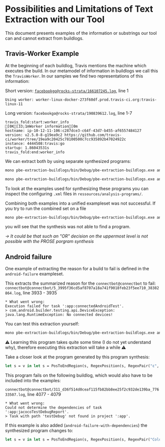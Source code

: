 # Possibilities and Limitations of Text Extraction with our Tool

This document presents examples of the information or substrings our tool can and cannot extract from buildlogs.

## Travis-Worker Example

At the beginning of each buildlog, Travis mentions the machine which executes the build. In our metamodel of information in buildlogs we call this the `TravisWorker`. In our samples we find two representations of this information:

Short version: [`facebookgo@rocks-strata/166107245.log`](pbe-extraction-buildlogs/samples/facebookgo@rocks-strata/166107245.log), line 1

``` text
Using worker: worker-linux-docker-273f60df.prod.travis-ci.org:travis-linux-11
```

Long version: `facebookgo@rocks-strata/190839612.log`, line 1-7

``` text
travis_fold:start:worker_info
[0K[33;1mWorker information[0m
hostname: ip-10-12-11-106:c287dce3-c64f-43d7-b455-af6557484127
version: v2.5.0-8-g19ea9c2 https://github.com/travis-ci/worker/tree/19ea9c20425c78100500c7cc935892b47024922c
instance: 4444508:travis:go
startup: 1.86043531s
travis_fold:end:worker_info
```

We can extract both by using separate synthesized programs:

``` bash
mono pbe-extraction-buildlogs/bin/Debug/pbe-extraction-buildlogs.exe analyze -f facebookgo@rocks-strata/166107245.log -p travis-worker-short
```

``` bash
mono pbe-extraction-buildlogs/bin/Debug/pbe-extraction-buildlogs.exe analyze -f facebookgo@rocks-strata/190839612.log -p travis-worker-long
```

To look at the examples used for synthesizing these programs you can inspect the configuring `.xml` files in `ressources/analysis-programs/`.

Combining both examples into a unified exampleset was not successful. If you try to run the combined set on a file

``` bash
mono pbe-extraction-buildlogs/bin/Debug/pbe-extraction-buildlogs.exe analyze -f facebookgo@rocks-strata/166107245.log -p travis-worker
```

you will see that the synthesis was not able to find a program.

*→ It could be that such an "OR" decision on the uppermost level is not possible with the PROSE porgram synthesis*

## Android failure

One example of extracting the reason for a build to fail is defined in the `android-failure` exampleset.

This extracts the summarized reason for the `connectbot@connectbot` to fail:
`connectbot@connectbot/5_3995f36cd5af8707a18a741f9018feb23f5ee710_38382864.log`, line 3933 - 3935

``` text
* What went wrong:
Execution failed for task ':app:connectedAndroidTest'.
> com.android.builder.testing.api.DeviceException: java.lang.RuntimeException: No connected devices!
```

You can test this extraction yourself:

``` bash
mono pbe-extraction-buildlogs/bin/Debug/pbe-extraction-buildlogs.exe analyze -f connectbot@connectbot/779_1ad4ab9a05665e01d00dbe37c5e8a7c7b4e5656b_87745143.log -p android-failure
```

⚠️ Learning this program takes quite some time (I do not yet understand why), therefore executing this extraction will take a while ⚠️  ️

Take a closer look at the program generated by this program synthesis:

``` ocaml
let s = v in let s = PosToEndRegion(s, RegexPosition(s, RegexPair("ε", "\"Execution failed for task ':app:\""), 1)) in StartToPosRegion(s, RegexPosition(s, RegexPair("ε", "Line Separator◦Line Separator"), 1))
```

This program fails on the following buildlog, which would also have to be included into the examples:

`connectbot@connectbot/311_d36f514d0ceaf115fb82bb8ee25f2c932de139ba_77633507.log`, line 4077 - 4079

``` text
* What went wrong:
Could not determine the dependencies of task ':app:jacocoTestDebugReport'.
> Task with path 'testDebug' not found in project ':app'.
```

If this example is also added (`android-failure-with-dependencies`) the synthesized program changes to:
``` ocaml
let s = v in let s = PosToEndRegion(s, RegexPosition(s, RegexPair("Colon◦Line Separator", "ALL CAPS"), 1)) in StartToPosRegion(s, RegexPosition(s, RegexPair("ε", "Line Separator◦Line Separator"), 1))
````
